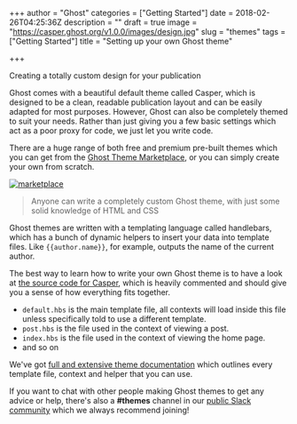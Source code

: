 +++
author = "Ghost"
categories = ["Getting Started"]
date = 2018-02-26T04:25:36Z
description = ""
draft = true
image = "https://casper.ghost.org/v1.0.0/images/design.jpg"
slug = "themes"
tags = ["Getting Started"]
title = "Setting up your own Ghost theme"

+++


Creating a totally custom design for your publication

Ghost comes with a beautiful default theme called Casper, which is designed to be a clean, readable publication layout and can be easily adapted for most purposes. However, Ghost can also be completely themed to suit your needs. Rather than just giving you a few basic settings which act as a poor proxy for code, we just let you write code.

There are a huge range of both free and premium pre-built themes which you can get from the [Ghost Theme Marketplace](http://marketplace.ghost.org), or you can simply create your own from scratch.

[![marketplace](https://casper.ghost.org/v1.0.0/images/marketplace.jpg)](http://marketplace.ghost.org)

> Anyone can write a completely custom Ghost theme, with just some solid knowledge of HTML and CSS

Ghost themes are written with a templating language called handlebars, which has a bunch of dynamic helpers to insert your data into template files. Like `{{author.name}}`, for example, outputs the name of the current author.

The best way to learn how to write your own Ghost theme is to have a look at [the source code for Casper](https://github.com/TryGhost/Casper), which is heavily commented and should give you a sense of how everything fits together.

- `default.hbs` is the main template file, all contexts will load inside this file unless specifically told to use a different template.
- `post.hbs` is the file used in the context of viewing a post.
- `index.hbs` is the file used in the context of viewing the home page.
- and so on

We've got [full and extensive theme documentation](http://themes.ghost.org/docs/about) which outlines every template file, context and helper that you can use.

If you want to chat with other people making Ghost themes to get any advice or help, there's also a **#themes** channel in our [public Slack community](https://slack.ghost.org) which we always recommend joining!

